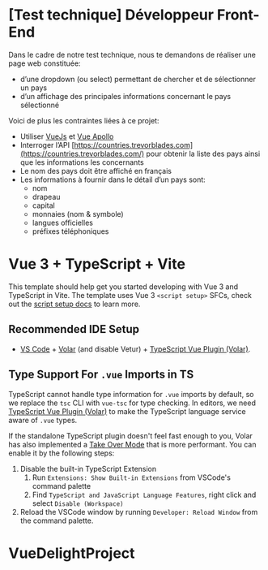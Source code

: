 # [Test technique] Développeur Front-End

Dans le cadre de notre test technique, nous te demandons de réaliser une page web constituée:

- d’une dropdown (ou select) permettant de chercher et de sélectionner un pays
- d’un affichage des principales informations concernant le pays sélectionné

Voici de plus les contraintes liées à ce projet:

- Utiliser [VueJs](https://vuejs.org/) et [Vue Apollo](https://v4.apollo.vuejs.org)
- Interroger l’API [https://countries.trevorblades.com](https://countries.trevorblades.com/) pour obtenir la liste des pays ainsi que les informations les concernants
- Le nom des pays doit être affiché en français
- Les informations à fournir dans le détail d’un pays sont:
    - nom
    - drapeau
    - capital
    - monnaies (nom & symbole)
    - langues officielles
    - préfixes téléphoniques


# Vue 3 + TypeScript + Vite

This template should help get you started developing with Vue 3 and TypeScript in Vite. The template uses Vue 3 `<script setup>` SFCs, check out the [script setup docs](https://v3.vuejs.org/api/sfc-script-setup.html#sfc-script-setup) to learn more.

## Recommended IDE Setup

- [VS Code](https://code.visualstudio.com/) + [Volar](https://marketplace.visualstudio.com/items?itemName=Vue.volar) (and disable Vetur) + [TypeScript Vue Plugin (Volar)](https://marketplace.visualstudio.com/items?itemName=Vue.vscode-typescript-vue-plugin).

## Type Support For `.vue` Imports in TS

TypeScript cannot handle type information for `.vue` imports by default, so we replace the `tsc` CLI with `vue-tsc` for type checking. In editors, we need [TypeScript Vue Plugin (Volar)](https://marketplace.visualstudio.com/items?itemName=Vue.vscode-typescript-vue-plugin) to make the TypeScript language service aware of `.vue` types.

If the standalone TypeScript plugin doesn't feel fast enough to you, Volar has also implemented a [Take Over Mode](https://github.com/johnsoncodehk/volar/discussions/471#discussioncomment-1361669) that is more performant. You can enable it by the following steps:

1. Disable the built-in TypeScript Extension
   1. Run `Extensions: Show Built-in Extensions` from VSCode's command palette
   2. Find `TypeScript and JavaScript Language Features`, right click and select `Disable (Workspace)`
2. Reload the VSCode window by running `Developer: Reload Window` from the command palette.
# VueDelightProject
